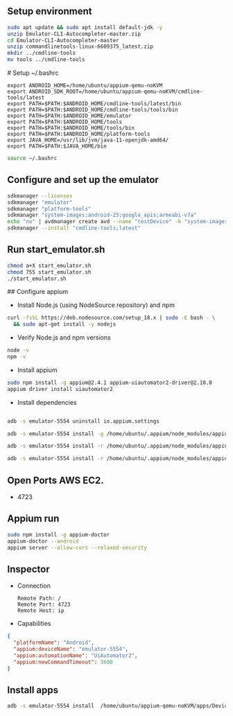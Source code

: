 ## Setup environment 

```  bash
sudo apt update && sudo apt install default-jdk -y
unzip Emulator-CLI-Autocompleter-master.zip
cd Emulator-CLI-Autocompleter-master
unzip commandlinetools-linux-6609375_latest.zip
mkdir ../cmdline-tools
mv tools ../cmdline-tools
```

# Setup ~/.bashrc

```text
export ANDROID_HOME=/home/ubuntu/appium-qemu-noKVM
export ANDROID_SDK_ROOT=/home/ubuntu/appium-qemu-noKVM/cmdline-tools/latest
export PATH=$PATH:$ANDROID_HOME/cmdline-tools/latest/bin
export PATH=$PATH:$ANDROID_HOME/cmdline-tools/tools/bin
export PATH=$PATH:$ANDROID_HOME/emulator
export PATH=$PATH:$ANDROID_HOME/tools
export PATH=$PATH:$ANDROID_HOME/tools/bin
export PATH=$PATH:$ANDROID_HOME/platform-tools
export JAVA_HOME=/usr/lib/jvm/java-11-openjdk-amd64/
export PATH=$PATH:$JAVA_HOME/bin
```

```  bash
source ~/.bashrc
```

## Configure and set up the emulator

```  bash
sdkmanager --licenses
sdkmanager "emulator"
sdkmanager "platform-tools"
sdkmanager "system-images;android-25;google_apis;armeabi-v7a"
echo "no" | avdmanager create avd --name "testDevice" -k "system-images;android-25;google_apis;armeabi-v7a"
sdkmanager --install "cmdline-tools;latest"
```

## Run start_emulator.sh
```  bash
chmod a+X start_emulator.sh 
chmod 755 start_emulator.sh 
./start_emulator.sh 
```

## Configure appium
- Install Node.js (using NodeSource repository) and npm

```  bash
curl -fsSL https://deb.nodesource.com/setup_18.x | sudo -E bash - \
  && sudo apt-get install -y nodejs
```

- Verify Node.js and npm versions
```  bash
node -v
npm -v
```

- Install appium
```  bash
sudo npm install -g appium@2.4.1 appium-uiautomator2-driver@2.10.0
appium driver install uiautomator2
```

- Install dependencies
```  bash

adb -s emulator-5554 uninstall io.appium.settings

adb -s emulator-5554 install -g /home/ubuntu/.appium/node_modules/appium-uiautomator2-driver/node_modules/io.appium.settings/apks/settings_apk-debug.apk

adb -s emulator-5554 install -r /home/ubuntu/.appium/node_modules/appium-uiautomator2-driver/node_modules/appium-uiautomator2-server/apks/appium-uiautomator2-server-v7.0.10.apk

adb -s emulator-5554 install -r /home/ubuntu/.appium/node_modules/appium-uiautomator2-driver/node_modules/appium-uiautomator2-server/apks/appium-uiautomator2-server-debug-androidTest.apk

```


## Open Ports AWS EC2.
- 4723


## Appium run
```bash
sudo npm install -g appium-doctor
appium-doctor --android
appium server --allow-cors --relaxed-security
```


## Inspector
- Connection 
    ```text
    Remote Path: /
    Remote Port: 4723
    Remote Host: ip
    ```

- Capabilities
```json
{
  "platformName": "Android",
  "appium:deviceName": "emulator-5554",
  "appium:automationName": "UiAutomator2",
  "appium:newCommandTimeout": 3600
}
```


## Install apps
```bash
adb -s emulator-5554 install  /home/ubuntu/appium-qemu-noKVM/apps/DeviceInfo.apk
```